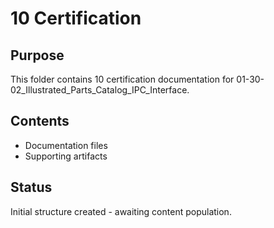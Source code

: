 # 10 Certification

## Purpose
This folder contains 10 certification documentation for 01-30-02_Illustrated_Parts_Catalog_IPC_Interface.

## Contents
- Documentation files
- Supporting artifacts

## Status
Initial structure created - awaiting content population.
